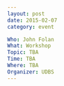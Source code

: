 ```yaml
---
layout: post
date: 2015-02-07
category: event

Who: John Folan
What: Workshop
Topic: TBA
Time: TBA
Where: TBA
Organizer: UDBS
---
```

